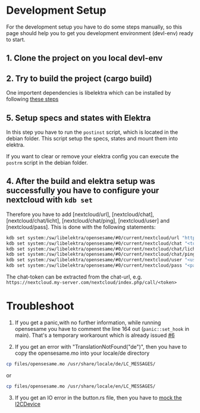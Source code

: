 # Development Setup 
For the development setup you have to do some steps manually, so this page should help you to get you development environment (devl-env) ready to start.

## 1. Clone the project on you local devl-env

## 2. Try to build the project (cargo build)
One importent dependencies is libelektra which can be installed by following [these steps](https://github.com/ElektraInitiative/libelektra/blob/master/doc/INSTALL.md)

## 5. Setup specs and states with Elektra
In this step you have to run the `postinst` script, which is located in the debian folder. This script setup the specs, states and mount them into elektra. 

If you want to clear or remove your elektra config you can execute the `postrm` script in the debian folder. 

## 4. After the build and elektra setup was successfully you have to configure your nextcloud with `kdb set` 
Therefore you have to add [nextcloud/url], [nextcloud/chat], [nextcloud/chat/licht], [nextcloud/chat/ping], [nextcloud/user] and [nextcloud/pass]. This is done with the following statements:

```sh
kdb set system:/sw/libelektra/opensesame/#0/current/nextcloud/url "https://nextcloud.my-server.com/nextcloud"
kdb set system:/sw/libelektra/opensesame/#0/current/nextcloud/chat "<token>"
kdb set system:/sw/libelektra/opensesame/#0/current/nextcloud/chat/licht "<token>"
kdb set system:/sw/libelektra/opensesame/#0/current/nextcloud/chat/ping "<token>"
kdb set system:/sw/libelektra/opensesame/#0/current/nextcloud/user "<user>"
kdb set system:/sw/libelektra/opensesame/#0/current/nextcloud/pass "<password>"
```

The chat-token can be extracted from the chat-url, e.g. `https://nextcloud.my-server.com/nextcloud/index.php/call/<token>`

# Troubleshoot 

1. If you get a panic,with no further information, while running opensesame you have to comment the line 164 out (`panic::set_hook` in main). That's a temporary workarount which is already issued [#6](https://github.com/ElektraInitiative/opensesame/issues/6)

2. If you get an error with "TranslationNotFound("de")", then you have to copy the opensesame.mo into your locale/de directory

```sh
cp files/opensesame.mo /usr/share/locale/de/LC_MESSAGES/
```
or
```sh
cp files/opensesame.mo /usr/share/locale/en/LC_MESSAGES/
```

3. If you get an IO error in the button.rs file, then you have to [mock the I2CDevice](https://docs.rs/i2cdev/0.5.0/i2cdev/mock/struct.MockI2CDevice.html)
